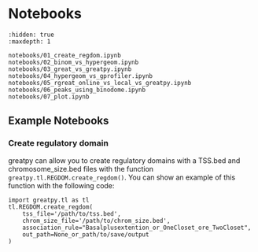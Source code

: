 # Notebooks

```{toctree}
:hidden: true
:maxdepth: 1

notebooks/01_create_regdom.ipynb
notebooks/02_binom_vs_hypergeom.ipynb
notebooks/03_great_vs_greatpy.ipynb
notebooks/04_hypergeom_vs_gprofiler.ipynb
notebooks/05_rgreat_online_vs_local_vs_greatpy.ipynb
notebooks/06_peaks_using_binodome.ipynb
notebooks/07_plot.ipynb
```
## Example Notebooks
### Create regulatory domain
greatpy can allow you to create regulatory domains with a TSS.bed and chromosome_size.bed files with the function `greatpy.tl.REGDOM.create_regdom()`. You can show an example of this function with the following code:
```
import greatpy.tl as tl 
tl.REGDOM.create_regdom(
    tss_file='/path/to/tss.bed',
    chrom_size_file='/path/to/chrom_size.bed',
    association_rule="Basalplusextention_or_OneCloset_ore_TwoCloset",
    out_path=None_or_path/to/save/output
)
```

